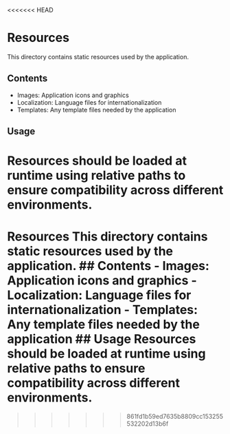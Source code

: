 <<<<<<< HEAD
# Resources

This directory contains static resources used by the application.

## Contents

- Images: Application icons and graphics
- Localization: Language files for internationalization
- Templates: Any template files needed by the application

## Usage

Resources should be loaded at runtime using relative paths to ensure compatibility across different environments. 
=======
# Resources  This directory contains static resources used by the application.  ## Contents  - Images: Application icons and graphics - Localization: Language files for internationalization - Templates: Any template files needed by the application  ## Usage  Resources should be loaded at runtime using relative paths to ensure compatibility across different environments. 
>>>>>>> 861fd1b59ed7635b8809cc153255532202d13b6f
